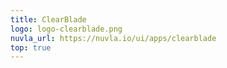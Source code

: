 ```yaml
---
title: ClearBlade
logo: logo-clearblade.png
nuvla_url: https://nuvla.io/ui/apps/clearblade
top: true
---
```

